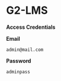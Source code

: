 # G2-LMS

**Access Credentials**

**Email**   
```
admin@mail.com
```
**Password**   
```
adminpass
```
